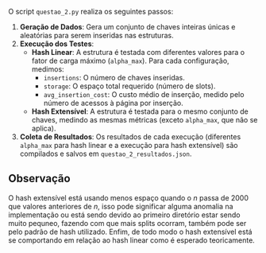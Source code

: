 O script `questao_2.py` realiza os seguintes passos:

1.  **Geração de Dados**: Gera um conjunto de chaves inteiras únicas e aleatórias para serem inseridas nas estruturas.
2.  **Execução dos Testes**:
    *   **Hash Linear**: A estrutura é testada com diferentes valores para o fator de carga máximo (`alpha_max`). Para cada configuração, medimos:
        *   `insertions`: O número de chaves inseridas.
        *   `storage`: O espaço total requerido (número de slots).
        *   `avg_insertion_cost`: O custo médio de inserção, medido pelo número de acessos à página por inserção.
    *   **Hash Extensível**: A estrutura é testada para o mesmo conjunto de chaves, medindo as mesmas métricas (exceto `alpha_max`, que não se aplica).
3.  **Coleta de Resultados**: Os resultados de cada execução (diferentes `alpha_max` para hash linear e a execução para hash extensível) são compilados e salvos em `questao_2_resultados.json`.

## Observação
O hash extensível está usando menos espaço quando o $n$ passa de $2000$ que valores anteriores de $n$, isso pode significar alguma anomalia na implementação ou está sendo devido ao primeiro diretório estar sendo muito pequneo, fazendo com que mais splits ocorram, também pode ser pelo padrão de hash utilizado.
Enfim, de todo modo o hash extensível está se comportando em relação ao hash linear como é esperado teoricamente.
